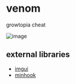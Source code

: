# venom
growtopia cheat

![image](https://user-images.githubusercontent.com/73388513/224387308-44d0e2e8-0bfb-4fac-a75c-500631385fa5.png)

## external libraries
* [imgui](https://github.com/ocornut/imgui)
* [minhook](https://github.com/TsudaKageyu/minhook)
